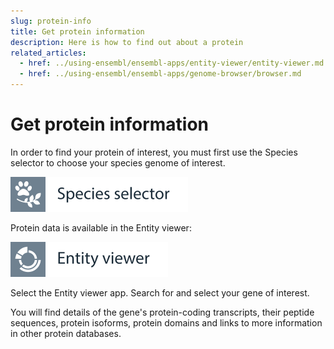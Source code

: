 ```yaml
---
slug: protein-info
title: Get protein information
description: Here is how to find out about a protein
related_articles:
  - href: ../using-ensembl/ensembl-apps/entity-viewer/entity-viewer.md
  - href: ../using-ensembl/ensembl-apps/genome-browser/browser.md
---
```


# Get protein information

In order to find your protein of interest, you must first use the Species selector to choose your species genome of interest.

![](../../img/id-species-selector.svg)

Protein data is available in the Entity viewer:

![](../../img/id-entity-viewer.svg)

Select the Entity viewer app. Search for and select your gene of interest. 

You will find details of the gene's protein-coding transcripts, their peptide sequences, protein isoforms, protein domains and links to more information in other protein databases.
